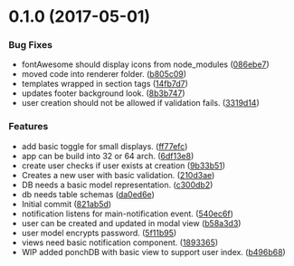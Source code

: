 <a name="0.1.0"></a>
# 0.1.0 (2017-05-01)


### Bug Fixes

* fontAwesome should display icons from node_modules ([086ebe7](https://github.com/slayerfat/cnc-commander/commit/086ebe7))
* moved code into renderer folder. ([b805c09](https://github.com/slayerfat/cnc-commander/commit/b805c09))
* templates wrapped in section tags ([14fb7d7](https://github.com/slayerfat/cnc-commander/commit/14fb7d7))
* updates footer background look. ([8b3b747](https://github.com/slayerfat/cnc-commander/commit/8b3b747))
* user creation should not be allowed if validation fails. ([3319d14](https://github.com/slayerfat/cnc-commander/commit/3319d14))


### Features

* add basic toggle for small displays. ([ff77efc](https://github.com/slayerfat/cnc-commander/commit/ff77efc))
* app can be build into 32 or 64 arch. ([6df13e8](https://github.com/slayerfat/cnc-commander/commit/6df13e8))
* create user checks if user exists at creation ([9b33b51](https://github.com/slayerfat/cnc-commander/commit/9b33b51))
* Creates a new user with basic validation. ([210d3ae](https://github.com/slayerfat/cnc-commander/commit/210d3ae))
* DB needs a basic model representation. ([c300db2](https://github.com/slayerfat/cnc-commander/commit/c300db2))
* db needs table schemas ([da0ed6e](https://github.com/slayerfat/cnc-commander/commit/da0ed6e))
* Initial commit ([821ab5d](https://github.com/slayerfat/cnc-commander/commit/821ab5d))
* notification listens for main-notification event. ([540ec6f](https://github.com/slayerfat/cnc-commander/commit/540ec6f))
* user can be created and updated in modal view ([b58a3d3](https://github.com/slayerfat/cnc-commander/commit/b58a3d3))
* user model encrypts password. ([5f11b95](https://github.com/slayerfat/cnc-commander/commit/5f11b95))
* views need basic notification component. ([1893365](https://github.com/slayerfat/cnc-commander/commit/1893365))
* WIP added ponchDB with basic view to support user index. ([b496b68](https://github.com/slayerfat/cnc-commander/commit/b496b68))



